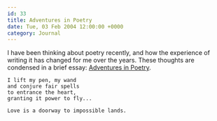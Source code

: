 ```yaml
---
id: 33
title: Adventures in Poetry
date: Tue, 03 Feb 2004 12:00:00 +0000
category: Journal
---
```


I have been thinking about poetry recently, and how the experience of
writing it has changed for me over the years.  These thoughts are
condensed in a brief essay: [Adventures in Poetry](adventures.poetry).

    I lift my pen, my wand  
    and conjure fair spells  
    to entrance the heart,  
    granting it power to fly...

    Love is a doorway to impossible lands.



